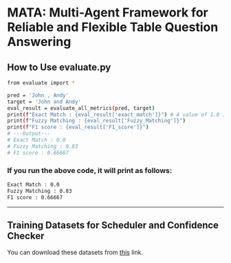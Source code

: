 # MATA: Multi-Agent Framework for Reliable and Flexible Table Question Answering

## How to Use evaluate.py

```bash
from evaluate import *

pred = 'John , Andy'
target = 'John and Andy'
eval_result = evaluate_all_metrics(pred, target)
print(f"Exact Match : {eval_result['exact_match']}") # A value of 1.0 indicates True, and 0.0 indicates False.
print(f"Fuzzy Matching : {eval_result['Fuzzy_Matching']}")
print(f"F1 score : {eval_result['F1_score']}")
# ---Output---
# Exact Match : 0.0
# Fuzzy Matching : 0.83
# F1 score : 0.66667
```

### If you run the above code, it will print as follows:
```bash
Exact Match : 0.0
Fuzzy Matching : 0.83
F1 score : 0.66667
```


----------------

## Training Datasets for Scheduler and Confidence Checker

You can download these datasets from [this](https://drive.google.com/drive/folders/1kAmC_wJxNI-Be9s9Ug77m4phgLI_ZyOR?usp=sharing) link.
